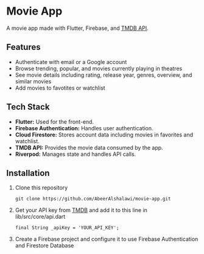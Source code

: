 # Movie App

A movie app made with Flutter, Firebase, and [TMDB API](https://developer.themoviedb.org/reference/intro/getting-started).

## Features
- Authenticate with email or a Google account
- Browse trending, popular, and movies currently playing in theatres
- See movie details including rating, release year, genres, overview, and similar movies
- Add movies to favotites or watchlist

## Tech Stack
- **Flutter:** Used for the front-end.
- **Firebase Authentication:** Handles user authentication.
- **Cloud Firestore:** Stores account data including movies in favorites and watchlist.
- **TMDB API:** Provides the movie data consumed by the app.
- **Riverpod:** Manages state and handles API calls.

## Installation
1. Clone this repository
   ```
   git clone https://github.com/AbeerAlshalawi/movie-app.git
   ``` 
3. Get your API key from [TMDB](https://developer.themoviedb.org/reference/intro/getting-started) and add it to this line in lib/src/core/api.dart
   ```
   final String _apiKey = 'YOUR_API_KEY';
   ```
5. Create a Firebase project and configure it to use Firebase Authentication and Firestore Database
